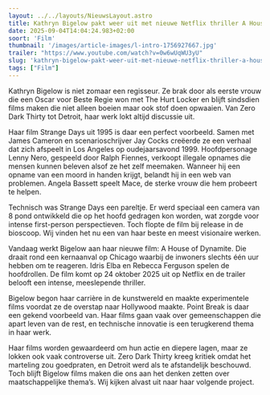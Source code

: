 ```yaml
---
layout: ../../layouts/NieuwsLayout.astro
title: Kathryn Bigelow pakt weer uit met nieuwe Netflix thriller A House of Dynamite
date: 2025-09-04T14:04:24.983+02:00
soort: 'Film'
thumbnail: '/images/article-images/l-intro-1756927667.jpg'
trailer: "https://www.youtube.com/watch?v=0w6wUqWU3yU"
slug: 'kathryn-bigelow-pakt-weer-uit-met-nieuwe-netflix-thriller-a-house-of-dynamite'
tags: ["Film"]
---
```


Kathryn Bigelow is niet zomaar een regisseur. Ze brak door als eerste vrouw die
een Oscar voor Beste Regie won met The Hurt Locker en blijft sindsdien films
maken die niet alleen boeien maar ook stof doen opwaaien. Van Zero Dark Thirty
tot Detroit, haar werk lokt altijd discussie uit.

Haar film Strange Days uit 1995 is daar een perfect voorbeeld. Samen met James
Cameron en scenarioschrijver Jay Cocks creëerde ze een verhaal dat zich afspeelt
in Los Angeles op oudejaarsavond 1999. Hoofdpersonage Lenny Nero, gespeeld door
Ralph Fiennes, verkoopt illegale opnames die mensen kunnen beleven alsof ze het
zelf meemaken. Wanneer hij een opname van een moord in handen krijgt, belandt
hij in een web van problemen. Angela Bassett speelt Mace, de sterke vrouw die
hem probeert te helpen.

Technisch was Strange Days een pareltje. Er werd speciaal een camera van 8 pond
ontwikkeld die op het hoofd gedragen kon worden, wat zorgde voor intense
first-person perspectieven. Toch flopte de film bij release in de bioscoop. Wij
vinden het nu een van haar beste en meest visionaire werken.

Vandaag werkt Bigelow aan haar nieuwe film: A House of Dynamite. Die draait rond
een kernaanval op Chicago waarbij de inwoners slechts één uur hebben om te
reageren. Idris Elba en Rebecca Ferguson spelen de hoofdrollen. De film komt op
24 oktober 2025 uit op Netflix en de trailer belooft een intense, meeslepende
thriller.

Bigelow begon haar carrière in de kunstwereld en maakte experimentele films
voordat ze de overstap naar Hollywood maakte. Point Break is daar een gekend
voorbeeld van. Haar films gaan vaak over gemeenschappen die apart leven van de
rest, en technische innovatie is een terugkerend thema in haar werk.

Haar films worden gewaardeerd om hun actie en diepere lagen, maar ze lokken ook
vaak controverse uit. Zero Dark Thirty kreeg kritiek omdat het marteling zou
goedpraten, en Detroit werd als te afstandelijk beschouwd. Toch blijft Bigelow
films maken die ons aan het denken zetten over maatschappelijke thema’s. Wij
kijken alvast uit naar haar volgende project.
